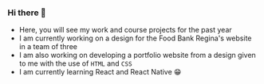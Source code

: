### Hi there 👋

- Here, you will see my work and course projects for the past year
- I am currently working on a design for the Food Bank Regina's website in a team of three
- I am also working on developing a portfolio website from a design given to me with the use of `HTML` and `CSS`
- I am currently learning React and React Native 😁

